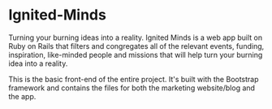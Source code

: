 # Ignited-Minds
Turning your burning ideas into a reality. Ignited Minds is a web app built on Ruby on Rails that filters and congregates all of the relevant events, funding, inspiration, like-minded people and missions that will help turn your burning idea into a reality.

This is the basic front-end of the entire project. It's built with the Bootstrap framework and contains the files for both the marketing website/blog and the app.
